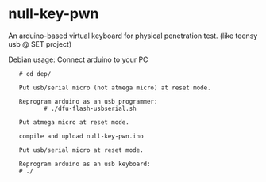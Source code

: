 null-key-pwn
============

An arduino-based virtual keyboard for physical penetration test. (like teensy usb @ SET project)

Debian usage:
       Connect arduino to your PC
       
       # cd dep/

       Put usb/serial micro (not atmega micro) at reset mode.
       
       Reprogram arduino as an usb programmer:
              # ./dfu-flash-usbserial.sh

       Put atmega micro at reset mode.
       
       compile and upload null-key-pwn.ino

       Put usb/serial micro at reset mode.
       
       Reprogram arduino as an usb keyboard:
       # ./